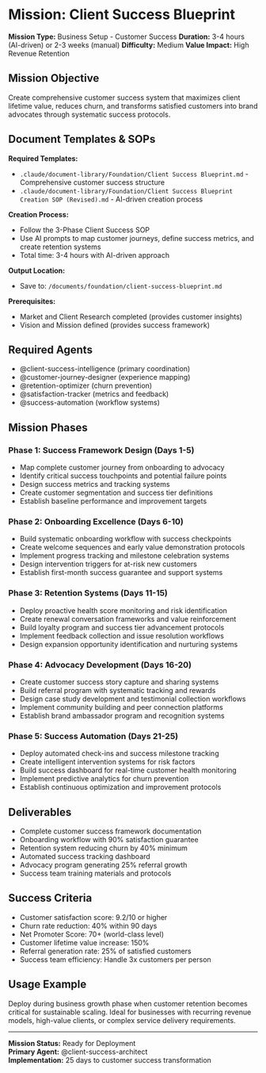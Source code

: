 # Mission: Client Success Blueprint

**Mission Type:** Business Setup - Customer Success
**Duration:** 3-4 hours (AI-driven) or 2-3 weeks (manual)
**Difficulty:** Medium
**Value Impact:** High Revenue Retention

## Mission Objective

Create comprehensive customer success system that maximizes client lifetime value, reduces churn, and transforms satisfied customers into brand advocates through systematic success protocols.

## Document Templates & SOPs

**Required Templates:**
- `.claude/document-library/Foundation/Client Success Blueprint.md` - Comprehensive customer success structure
- `.claude/document-library/Foundation/Client Success Blueprint Creation SOP (Revised).md` - AI-driven creation process

**Creation Process:**
- Follow the 3-Phase Client Success SOP
- Use AI prompts to map customer journeys, define success metrics, and create retention systems
- Total time: 3-4 hours with AI-driven approach

**Output Location:**
- Save to: `/documents/foundation/client-success-blueprint.md`

**Prerequisites:**
- Market and Client Research completed (provides customer insights)
- Vision and Mission defined (provides success framework)

## Required Agents

- @client-success-intelligence (primary coordination)
- @customer-journey-designer (experience mapping)
- @retention-optimizer (churn prevention)
- @satisfaction-tracker (metrics and feedback)
- @success-automation (workflow systems)

## Mission Phases

### Phase 1: Success Framework Design (Days 1-5)
- Map complete customer journey from onboarding to advocacy
- Identify critical success touchpoints and potential failure points
- Design success metrics and tracking systems
- Create customer segmentation and success tier definitions
- Establish baseline performance and improvement targets

### Phase 2: Onboarding Excellence (Days 6-10)
- Build systematic onboarding workflow with success checkpoints
- Create welcome sequences and early value demonstration protocols
- Implement progress tracking and milestone celebration systems
- Design intervention triggers for at-risk new customers
- Establish first-month success guarantee and support systems

### Phase 3: Retention Systems (Days 11-15)
- Deploy proactive health score monitoring and risk identification
- Create renewal conversation frameworks and value reinforcement
- Build loyalty program and success tier advancement protocols
- Implement feedback collection and issue resolution workflows
- Design expansion opportunity identification and nurturing systems

### Phase 4: Advocacy Development (Days 16-20)
- Create customer success story capture and sharing systems
- Build referral program with systematic tracking and rewards
- Design case study development and testimonial collection workflows
- Implement community building and peer connection platforms
- Establish brand ambassador program and recognition systems

### Phase 5: Success Automation (Days 21-25)
- Deploy automated check-ins and success milestone tracking
- Create intelligent intervention systems for risk factors
- Build success dashboard for real-time customer health monitoring
- Implement predictive analytics for churn prevention
- Establish continuous optimization and improvement protocols

## Deliverables

- Complete customer success framework documentation
- Onboarding workflow with 90% satisfaction guarantee
- Retention system reducing churn by 40% minimum
- Automated success tracking dashboard
- Advocacy program generating 25% referral growth
- Success team training materials and protocols

## Success Criteria

- Customer satisfaction score: 9.2/10 or higher
- Churn rate reduction: 40% within 90 days
- Net Promoter Score: 70+ (world-class level)
- Customer lifetime value increase: 150%
- Referral generation rate: 25% of satisfied customers
- Success team efficiency: Handle 3x customers per person

## Usage Example

Deploy during business growth phase when customer retention becomes critical for sustainable scaling. Ideal for businesses with recurring revenue models, high-value clients, or complex service delivery requirements.

---

**Mission Status:** Ready for Deployment  
**Primary Agent:** @client-success-architect  
**Implementation:** 25 days to customer success transformation